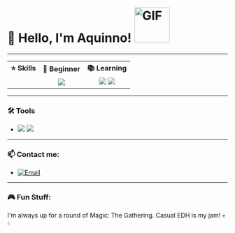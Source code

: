 <h1 align="left">👋 Hello, I'm Aquinno! <img src="https://i.pinimg.com/originals/be/71/cd/be71cda28a8c78ee7c2923a1e6b52bdb.gif" alt="GIF" width="80"></h1>

---

<p align="left">
  <table>
    <tr>
      <th>⭐ Skills</th>
      <th>🌱 Beginner</th>
      <th>📚 Learning</th>
    </tr>
    <tr>
      <td align="center"></td>
      <td align="center">
        <img src="https://img.shields.io/badge/-Python-2478af?logo=python&logoColor=white&style=for-the-badge">
      </td>
      <td align="center">
        <img src="https://img.shields.io/badge/-C%23-1b8129?logo=c-sharp&logoColor=white&style=for-the-badge">
        <img src="https://img.shields.io/badge/-Pandas-7f14a2?logo=pandas&logoColor=white&style=for-the-badge">
      </td>
    </tr>
  </table>
</p>

---

### 🛠️ Tools
- <p align="left">
    <img src="https://img.shields.io/badge/-Visual%20Studio-5C2D91?logo=visual-studio&logoColor=white&style=for-the-badge">
    <img src="https://img.shields.io/badge/-VS%20Code-007ACC?logo=visual-studio-code&logoColor=white&style=for-the-badge">
</p>

---

### 📫 Contact me: 
- [![Email](https://img.shields.io/badge/-Email-D14836?logo=gmail&logoColor=white&style=for-the-badge)](mailto:vinicius.aquino@estudante.ufcg.edu.br)

---

### 🎮 Fun Stuff:
I'm always up for a round of Magic: The Gathering. Casual EDH is my jam! 💀💧


<!---
Aquinno/Aquinno is a ✨ special ✨ repository because its `README.md` (this file) appears on your GitHub profile.
You can click the Preview link to take a look at your changes.
--->
